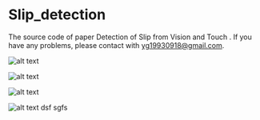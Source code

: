 # Slip_detection
The source code of paper Detection of Slip from Vision and Touch . If you have any problems, please contact with yg19930918@gmail.com.

![alt text](https://github.com/yg19930918VT/Slip_detection/blob/main/Multimedia/strength.png)

![alt text](https://github.com/yg19930918VT/Slip_detection/blob/main/Multimedia/position.png)

![alt text](https://github.com/yg19930918VT/Slip_detection/blob/main/Multimedia/raw%20image.png)

![alt text](https://github.com/yg19930918VT/Slip_detection/blob/main/Multimedia/img%20dif.png)
dsf
sgfs
